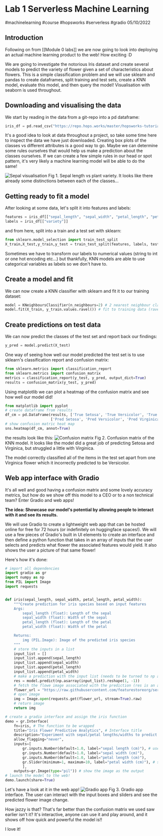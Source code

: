 
# Lab 1 Serverless Machine Learning
#machinelearning #course #hopsworks #serverless #gradio
05/10/2022
## Introduction
Following on from [[Module 0 labs]] we are now going to look into deploying an actual machine learning product to the web! How exciting :D

We are going to investigate the notorious Iris dataset and create several models to predict the variety of flower given a set of characteristics about flowers. This is a simple classification problem and we will use sklearn and pandas to create dataframes, split training and test sets, create a KNN model, evaluate this model, and then query the model! Visualisation with seaborn is used throughout.

## Downloading and visualising the data
We start by reading in the data from a git-repo into a pd dataframe:
```python
iris_df = pd.read_csv("https://repo.hops.works/master/hopsworks-tutorials/data/iris.csv")
```
It's a good idea to look at data throughout a project, so take some time here to inspect the data we have just downloaded. Creating box plots of the classes vs different attributes is a good way to go. Maybe we can determine some rules ourselves that would help us make a prediction about the classes ourselves. If we can create a few simple rules in our head or spot pattern, it's very likely a machine learning model will be able to do the same!

![](./pics/iris_box_sepal.png "Sepal visualisation") Fig 1. Sepal length vs plant variety. It looks like there already some distinctions between each of the classes...


## Getting ready to fit a model
After looking at some data, let's split it into features and labels:
```python
features = iris_df[["sepal_length", "sepal_width", "petal_length", "petal_width"]]
labels = iris_df[["variety"]]
```
and from here, split into a train and a test set with sklearn:
```python
from sklearn.model_selection import train_test_split
X_train,X_test,y_train,y_test = train_test_split(features, labels, test_size=0.2)
```
Sometimes we have to transform our labels to numerical values (string to int or one hot encoding etc...) but thankfully, KNN models are able to use categorical variables as labels so we don't have to.

## Create a model and fit

We can now create a KNN classifier with sklearn and fit it to our training dataset:

```python
model = KNeighboursClassifier(n_neighbours=2) # 2 nearest neighbour classifier
model.fit(X_train, y_train.values.ravel()) # fit to training data (ravel allows for categorical labels)
```

## Create predictions on test data
We can now predict the classes of the test set and report back our findings:
```python
y_pred = model.predict(X_test)
```

One way of seeing how well our model predicted the test set is to use sklearn's classification report and confusion matrix:
```python
from sklearn.metrics import classification_report
from sklearn.metrics import confusion_matrix
metrics = classification_report(y_test, y_pred, output_dict=True)
results = confusion_matrix(y_test, y_pred)
```

Using matplotlib we can plot a heatmap of the confusion matrix and see how well our model did!
```python
from matplotlib import pyplot
# create dataframe from results
df_cm = pd.DataFrame(results, ['True Setosa', 'True Versicolor', 'True Virginica'],
                     ['Pred Setosa', 'Pred Versicolor', 'Pred Virginica'])
# show confusion matric heat map
sns.heatmap(df_cm, annot=True)
```
the results look like this:
![](pics/conf_matrix.png "Confusion matrix") Fig 2. Confusion matrix of the KNN model. It looks like the model did a great job of predicting Setosa and Virginica, but struggled a little with Virginica.

The model correctly classified all of the items in the test set apart from one Virginica flower which it incorrectly predicted to be Versicolor.

## Web app interface with Gradio

It's all well and good having a confusion matrix and some lovely accuracy metrics, but how do we show off this model to a CEO or to a non technical team? Enter Gradio and web apps!

**The idea: Showcase our model's potential by allowing people to interact with it and see its results.**

We will use Gradio to create a lightweight web app that can be hosted online for free for 72 hours (or indefinitely on huggingface spaces!). We will use a few pieces of Gradio's built in UI elements to create an interface and then define a python function that takes in an array of inputs that the user selects and predicts what flower the associated features would yield. It also shows the user a picture of that same flower!

Here's how it's done:

```python
# import all dependencies
import gradio as gr
import numpy as np
from PIL import Image
import requests


def iris(sepal_length, sepal_width, petal_length, petal_width):
    """Create prediction for iris species based on input features
    Args:
        sepal_length (float): Length of the sepal
        sepal_width (float): Width of the sepal
        petal_length (float): Length of the petal
        petal_width (float): Width of the petal

    Returns:
        img (PIL.Image): Image of the predicted iris species
    """
    # store the inputs in a list
    input_list = []
    input_list.append(sepal_length)
    input_list.append(sepal_width)
    input_list.append(petal_length)
    input_list.append(petal_width)
    # make a prediction with the input list (needs to be turned to np array and reshaped to add in an additional set of brackets since predict requires a batch)
    res = model.predict(np.asarray(input_list).reshape(1, -1))
    # fetch the flowe image associated with the prediction (res is an array so grab first element)
    flower_url = "https://raw.githubusercontent.com/featurestoreorg/serverless-ml-course/main/src/01-module/assets/" + res[0] + ".png"
    # open image
    img = Image.open(requests.get(flower_url, stream=True).raw)            
    # return image
    return img

# create a gradio interface and assign the iris function
demo = gr.Interface(
    fn=iris, # The function to be wrapped 
    title="Iris Flower Predictive Analytics", # Interface title
    description="Experiment with sepal/petal lengths/widths to predict which flower it is.", # interface description
    allow_flagging="never",
    inputs=[
        gr.inputs.Number(default=1.0, label="sepal length (cm)"), # use box input
        gr.inputs.Number(default=1.0, label="sepal width (cm)"),
        gr.inputs.Number(default=1.0, label="petal length (cm)"),
		gr.Slider(minimum=1, maximum=10, label="petal width (cm)"), # slider cuz we're cool
        ],
    outputs=gr.Image(type="pil")) # show the image as the output
# launch the model to the web!
demo.launch(share=True)
```
Let's have a look at it in the web app!
![](pics/gradio_app.png "Gradio app") Fig 3. Gradio app interface. The user can interact with the input boxes and sliders and see the predicted flower image change.

How jazzy is that? That's far better than the confusion matrix we used saw earlier isn't it? It's interactive, anyone can use it and play around, and it shows off how quick and powerful the model is!!

I love it!